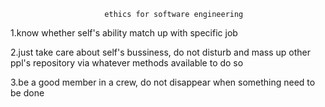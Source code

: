                          ethics for software engineering
1.know whether self's ability match up with specific job

2.just take care about self's bussiness, do not disturb and mass up other ppl's repository via whatever methods available to do so

3.be a good member in a crew, do not disappear when something need to be done
